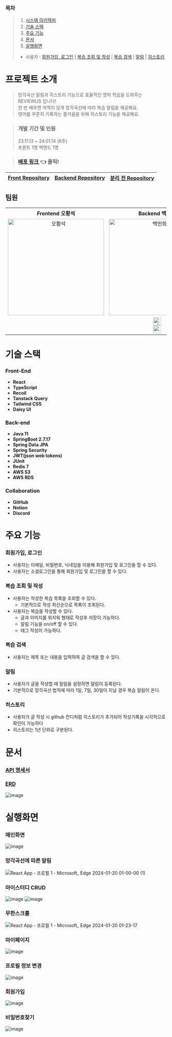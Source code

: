 ### 목차

> 1. [시스템 아키텍처](#시스템-아키텍처)
> 2. [기술 스택](#기술-스택)
> 3. [주요 기능](#주요-기능)
> 4. [문서](#문서)
> 5. [살행화면](#실행화면)
>
> - 사용자 : [회원가입, 로그인](#회원가입-로그인) | [복습 조회 및 작성](#복습-조회-및-작성) | [복습 검색](#복습-검색) | [알림](#알림) | [히스토리](#히스토리) 

# 프로젝트 소개

> 망각곡선 알림과 히스토리 기능으로 효율적인 영어 학습을 도와주는 REVIEWUS 입니다!\
> 한 번 배우면 까먹지 않게 망각곡선에 따라 복습 알림을 제공해요.\
> 영어를 꾸준히 기록하는 즐거움을 위해 히스토리 기능을 제공해요.

> ### 개발 기간 및 인원
>
> 23.11.13 ~ 24.01.14 (6주) \
> 프론트 1명 백엔드 1명

> ### [배포 링크 ](https://web-review-us-front-5r422alqcbko0u.sel4.cloudtype.app/) 👈 클릭!
> 
| [Front Repository](https://github.com/osh6006/review-us-front) | [Backend Repository](https://github.com/minheebaek/reviewus_backend) | [분리 전 Repository](https://github.com/minheebaek/reviewus) |
|:--------------------:|------------------------|---------------------|
## 팀원

<div align="center">
<table align="center"> <!-- 팀원 표 -->
  <tr>
   <th >
    Frontend 오황석
   </th>
   <th>
    Backend 백민희
   </th>

   </tr>
  <tr>
    <td align="center">
        <img src="https://lh3.googleusercontent.com/a/ACg8ocLPdIOdwqqD0KUqg6A-r83cClfL1rEkZszkgzvlOHb2K9Q=s360-c-no" width=300px alt="오황석"> 
        <br/>
    </td>
    <td align="center">
        <img src="https://github.com/minheebaek/reviewus_backend/assets/105588896/b3a6cab2-fecf-4a30-8b28-f919789e2886" width=300px alt="백민희"> 
        <br/>
    </td>

  </tr>
  <tr>
    <td align="center" class="">
   </td>
   <td align="center" class="백민희">
        <a href="https://github.com/minheebaek"><img alt="github-link" height="25" src="https://img.shields.io/badge/GitHub-181717?style=flat-square&logo=GitHub&logoColor=white"/></a>
        <br/>   
        <a href="https://xandxlass.tistory.com/"><img alt="gmail-link" height="25" src="https://img.shields.io/badge/Tech blog-000000?style=flat-square&logo=Tistory&&logoColor=white"/></a>
   </td>
  </tr>

</table>
</div>

# 기술 스택

### Front-End

- **React**
- **TypeScript**
- **Recoil**
- **Tanstack Query**
- **Tailwind CSS**
- **Daisy UI**

### Back-end

- **Java 11**
- **SpringBoot 2.7.17**
- **Spring Data JPA**
- **Spring Security**
- **JWT(json web tokens)**
- **JUnit**
- **Redis 7**
- **AWS S3**
- **AWS RDS**

### Collaboration

- **GitHub**
- **Notion**
- **Discord**

# 주요 기능

### 회원가입, 로그인

- 사용자는 이메일, 비밀번호, 닉네임을 이용해 회원가입 및 로그인을 할 수 있다.
- 사용자는 소셜로그인을 통해 회원가입 및 로그인을 할 수 있다.

### 복습 조회 및 작성

- 사용자는 작성한 복습 목록을 조회할 수 있다.
    - 기본적으로 작성 최신순으로 목록이 조회된다.
- 사용자는 복습을 작성할 수 있다.
    - 글과 이미지를 위지윅 형태로 작성후 저장이 가능하다.
    - 알림 기능을 on/off 할 수 있다.
    - 태그 작성이 가능하다.

### 복습 검색

- 사용자는 제목 또는 내용을 입력하여 글 검색을 할 수 있다.

### 알림

- 사용자가 글을 작성할 때 알림을 설정하면 알림이 등록된다.
- 기본적으로 망각곡선 법칙에 따라 1일, 7일, 30일이 지날 경우 복습 알림이 온다.

### 히스토리

- 사용자가 글 작성 시 github 잔디처럼 히스토리가 추가되어 작성기록을 시각적으로 확인이 가능하다
- 히스토리는 1년 단위로 구분된다.

# 문서

### [API 명세서](https://documenter.getpostman.com/view/28719938/2s9YsRbUCT)
### [ERD](https://www.erdcloud.com/d/fByT9Wmu3hkcxt9g4)
![image](https://github.com/minheebaek/reviewus_backend/assets/105588896/8606d65e-556e-4d7a-8473-9b37b53b7938)

# 실행화면

### 메인화면
![image](https://github.com/minheebaek/reviewus_backend/assets/105588896/e035f75d-f8c9-418e-bd19-a3241f852c41)
### 망각곡선에 따른 알림
![React App - 프로필 1 - Microsoft_ Edge 2024-01-20 01-00-00 (1)](https://github.com/minheebaek/reviewus_backend/assets/105588896/c1ca9038-1d35-4d5a-a969-b537350d4b6f)
### 마이스터디 CRUD
![image](https://github.com/minheebaek/reviewus_backend/assets/105588896/5b579451-6a72-43c8-85f4-beefa597b9b7)
![image](https://github.com/minheebaek/reviewus_backend/assets/105588896/2fc2388e-fe1a-43c5-9214-b023d6a93ebc)
### 무한스크롤
![React App - 프로필 1 - Microsoft_ Edge 2024-01-20 01-23-17](https://github.com/minheebaek/reviewus_backend/assets/105588896/ca641796-c348-43c6-ac87-4f30cd45c398)
### 마이페이지
![image](https://github.com/minheebaek/reviewus_backend/assets/105588896/b0661e0b-816e-46c3-879d-cdc351b5046b)
### 프로필 정보 변경
![image](https://github.com/minheebaek/reviewus_backend/assets/105588896/ac7ccc18-3702-4b79-a557-dd26345bace4)
### 회원가입
![image](https://github.com/minheebaek/reviewus_backend/assets/105588896/f70f4ce1-a5b0-430d-a4fb-8361d999b442)
### 비밀번호찾기
![image](https://github.com/minheebaek/reviewus_backend/assets/105588896/0ee13c46-3415-497c-bdac-fbf3c639a359)

